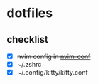 # dotfiles

## checklist

- [X] ~~nvim config in [nvim-conf](https://github.com/bhushanwho/nvim-conf)~~
- [X] ~/.zshrc 
- [X] ~/.config/kitty/kitty.conf